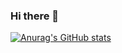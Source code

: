 ### Hi there 👋

[![Anurag's GitHub stats](https://github-readme-stats.vercel.app/api?username=DanmoSAMA)](https://github.com/anuraghazra/github-readme-stats)



<!--
**DanmoSAMA/DanmoSAMA** is a ✨ _special_ ✨ repository because its `README.md` (this file) appears on your GitHub profile.

Here are some ideas to get you started:

- 🔭 I’m currently working on ...
- 🌱 I’m currently learning ...
- 👯 I’m looking to collaborate on ...
- 🤔 I’m looking for help with ...
- 💬 Ask me about ...
- 📫 How to reach me: ...
- 😄 Pronouns: ...
- ⚡ Fun fact: ...
-->
